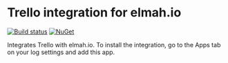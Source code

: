 # Trello integration for elmah.io

[![Build status](https://ci.appveyor.com/api/projects/status/pmyu13nko8jo2699?svg=true)](https://ci.appveyor.com/project/ThomasArdal/elmah-io-apps-trello)
[![NuGet](https://img.shields.io/nuget/vpre/elmah.io.apps.trello.svg)](https://www.nuget.org/packages/elmah.io.apps.trello)

Integrates Trello with elmah.io. To install the integration, go to the Apps tab on your log settings and add this app.

